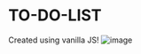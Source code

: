 # TO-DO-LIST

Created using vanilla JS!
![image](https://user-images.githubusercontent.com/96425978/198055166-2c9cc904-7c03-4bdc-bb32-c082f2b6c237.png)
